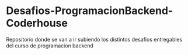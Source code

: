 # Desafios-ProgramacionBackend-Coderhouse
Repositorio donde se van a ir subiendo los distintos desafios entregables del curso de programacion backend
